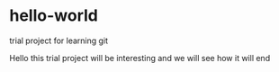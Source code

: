 # hello-world
trial project for learning git

Hello this trial project will be interesting and we will see how it will end
